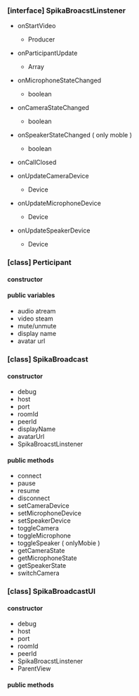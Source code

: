 ### [interface] SpikaBroacstLinstener

- onStartVideo

  - Producer

- onParticipantUpdate

  - Array<Perticipant>

- onMicrophoneStateChanged

  - boolean

- onCameraStateChanged

  - boolean

- onSpeakerStateChanged ( only moble )

  - boolean

- onCallClosed

- onUpdateCameraDevice

  - Device

- onUpdateMicrophoneDevice

  - Device

- onUpdateSpeakerDevice

  - Device

### [class] Perticipant

#### constructor

#### public variables

- audio atream
- video steam
- mute/unmute
- display name
- avatar url

### [class] SpikaBroadcast

#### constructor

- debug
- host
- port
- roomId
- peerId
- displayName
- avatarUrl
- SpikaBroacstLinstener

#### public methods

- connect
- pause
- resume
- disconnect
- setCameraDevice
- setMicrophoneDevice
- setSpeakerDevice
- toggleCamera
- toggleMicrophone
- toggleSpeaker ( onlyMobie )
- getCameraState
- getMicrophoneState
- getSpeakerState
- switchCamera

### [class] SpikaBroadcastUI

#### constructor

- debug
- host
- port
- roomId
- peerId
- SpikaBroacstLinstener
- ParentView

#### public methods
